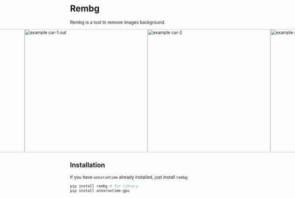 # Rembg


Rembg is a tool to remove images background.

<p style="display: flex;align-items: center;justify-content: center;">
  <img alt="example car-1" src="https://github.com/user-attachments/assets/b280246d-d29a-4a9c-8943-957e34844bb2" width="400" />
  <img alt="example car-1.out" src="https://github.com/user-attachments/assets/97f9c8e3-5edf-4d9f-b0c8-ed78fc9a0d22" width="400" />
  <img alt="example car-2" src="https://raw.githubusercontent.com/danielgatis/rembg/master/examples/car-2.jpg" width="400" />
  <img alt="example car-2.out" src="https://raw.githubusercontent.com/danielgatis/rembg/master/examples/car-2.out.png" width="400" />
</p>

## Installation

If you have `onnxruntime` already installed, just install `rembg`:

```bash
pip install rembg # for library
pip install onnxruntime-gpu
```


